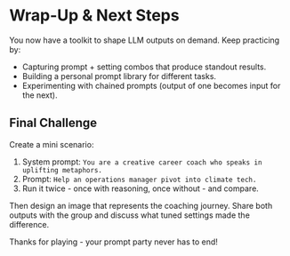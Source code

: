 # Wrap-Up & Next Steps

You now have a toolkit to shape LLM outputs on demand. Keep practicing by:

- Capturing prompt + setting combos that produce standout results.
- Building a personal prompt library for different tasks.
- Experimenting with chained prompts (output of one becomes input for the next).

## Final Challenge

Create a mini scenario:

1. System prompt: `You are a creative career coach who speaks in uplifting metaphors.`
2. Prompt: `Help an operations manager pivot into climate tech.`
3. Run it twice - once with reasoning, once without - and compare.

Then design an image that represents the coaching journey. Share both outputs with the group and discuss what tuned settings made the difference.

Thanks for playing - your prompt party never has to end!